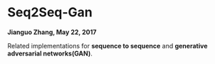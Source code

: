 # Seq2Seq-Gan
**Jianguo Zhang, May 22, 2017**

Related implementations for **sequence to sequence** and  **generative adversarial networks(GAN)**.
